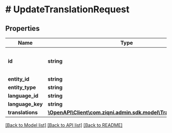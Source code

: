 # # UpdateTranslationRequest

## Properties

Name | Type | Description | Notes
------------ | ------------- | ------------- | -------------
**id** | **string** | A unique system generated identifier |
**entity_id** | **string** |  | [optional]
**entity_type** | **string** |  | [optional]
**language_id** | **string** |  | [optional]
**language_key** | **string** |  | [optional]
**translations** | [**\OpenAPI\Client\com.ziqni.admin.sdk.model\TranslationEntry[]**](TranslationEntry.md) |  |

[[Back to Model list]](../../README.md#models) [[Back to API list]](../../README.md#endpoints) [[Back to README]](../../README.md)
